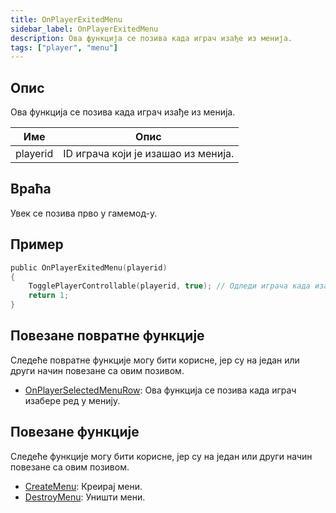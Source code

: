 ```yaml
---
title: OnPlayerExitedMenu
sidebar_label: OnPlayerExitedMenu
description: Ова функција се позива када играч изађе из менија.
tags: ["player", "menu"]
---
```


## Опис

Ова функција се позива када играч изађе из менија.

| Име      | Опис                                      |
| -------- | ----------------------------------------- |
| playerid | ID играча који је изашао из менија.       |

## Враћа

Увек се позива прво у гамемод-у.

## Пример

```c
public OnPlayerExitedMenu(playerid)
{
    TogglePlayerControllable(playerid, true); // Одледи играча када изађе из менија.
    return 1;
}
```

## Повезане повратне функције

Следеће повратне функције могу бити корисне, јер су на један или други начин повезане са овим позивом.

- [OnPlayerSelectedMenuRow](OnPlayerSelectedMenuRow): Ова функција се позива када играч изабере ред у менију.

## Повезане функције

Следеће функције могу бити корисне, јер су на један или други начин повезане са овим позивом.

- [CreateMenu](../functions/CreateMenu): Креирај мени.
- [DestroyMenu](../functions/DestroyMenu): Уништи мени.
